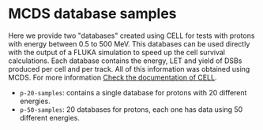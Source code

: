 # MCDS database samples
Here we provide two "databases" created using CELL for tests with protons with energy between 0.5 to 500 MeV. This databases can be used directly with the output of a FLUKA simulation to speed up the cell survival calculations.
Each database contains the energy, LET and yield of DSBs produced per cell and per track. All of this information was obtained using MCDS.
For more information [Check the documentation of CELL](https://mpvalen.github.io/interfaz_grafica_adn.html).

 - ``p-20-samples``: contains a single database for protons with 20 different energies.
 - ``p-50-samples``: 20 databases for protons, each one has data using 50 different energies.